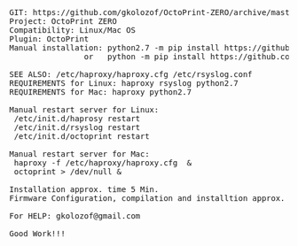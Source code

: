 <pre>
GIT: https://github.com/gkolozof/OctoPrint-ZERO/archive/master.zip
Project: OctoPrint ZERO
Compatibility: Linux/Mac OS
Plugin: OctoPrint
Manual installation: python2.7 -m pip install https://github.com/gkolozof/OctoPrint-ZERO/archive/master.zip
				or   python -m pip install https://github.com/gkolozof/OctoPrint-ZERO/archive/master.zip

SEE ALSO: /etc/haproxy/haproxy.cfg /etc/rsyslog.conf
REQUIREMENTS for Linux: haproxy rsyslog python2.7 
REQUIREMENTS for Mac: haproxy python2.7 

Manual restart server for Linux:
 /etc/init.d/haprosy restart
 /etc/init.d/rsyslog restart
 /etc/init.d/octoprint restart

Manual restart server for Mac:
 haproxy -f /etc/haproxy/haproxy.cfg  &
 octoprint > /dev/null &

Installation approx. time 5 Min. 
Firmware Configuration, compilation and installtion approx. time 1 Min.!!!

For HELP: gkolozof@gmail.com

Good Work!!!
</pre>



